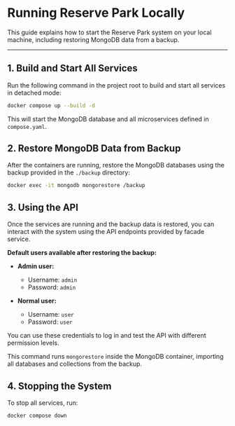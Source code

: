 # Running Reserve Park Locally

This guide explains how to start the Reserve Park system on your local machine, including restoring MongoDB data from a backup.

---

## 1. Build and Start All Services

Run the following command in the project root to build and start all services in detached mode:

```sh
docker compose up --build -d
```

This will start the MongoDB database and all microservices defined in `compose.yaml`.

## 2. Restore MongoDB Data from Backup

After the containers are running, restore the MongoDB databases using the backup provided in the `./backup` directory:

```sh
docker exec -it mongodb mongorestore /backup
```

## 3. Using the API

Once the services are running and the backup data is restored, you can interact with the system using the API endpoints provided by facade service.

**Default users available after restoring the backup:**

- **Admin user:**  
  - Username: `admin`  
  - Password: `admin`

- **Normal user:**  
  - Username: `user`  
  - Password: `user`

You can use these credentials to log in and test the API with different permission levels.

This command runs `mongorestore` inside the MongoDB container, importing all databases and collections from the backup.

## 4. Stopping the System

To stop all services, run:

```sh
docker compose down
```
